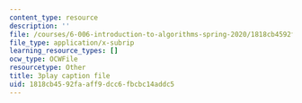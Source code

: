 ```yaml
---
content_type: resource
description: ''
file: /courses/6-006-introduction-to-algorithms-spring-2020/1818cb4592faaff9dcc6fbcbc14addc5_g0bXSXuLVb0.srt
file_type: application/x-subrip
learning_resource_types: []
ocw_type: OCWFile
resourcetype: Other
title: 3play caption file
uid: 1818cb45-92fa-aff9-dcc6-fbcbc14addc5
---
```

